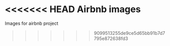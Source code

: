 <<<<<<< HEAD
Airbnb images
=======
Images for airbnb project
>>>>>>> 9099513255de9ce5d65bb91b7d7795e872638fd3

